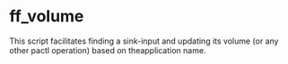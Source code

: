 # ff_volume
This script facilitates finding a sink-input and updating its volume (or any other pactl operation) based on theapplication name.
